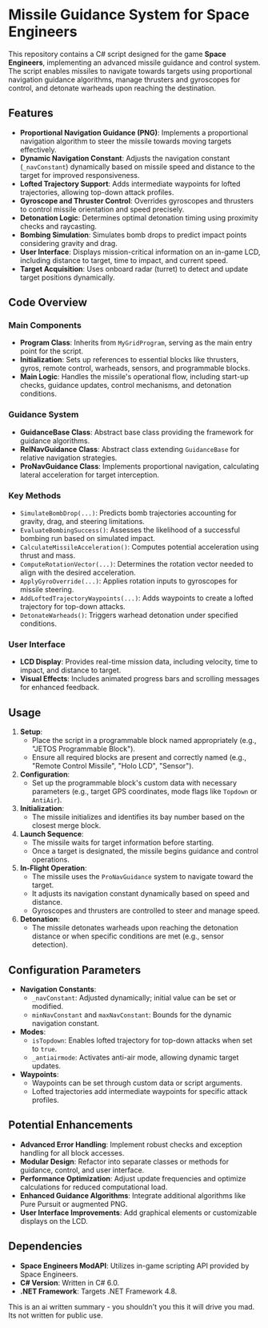 # Missile Guidance System for Space Engineers

This repository contains a C# script designed for the game **Space Engineers**, implementing an advanced missile guidance and control system. The script enables missiles to navigate towards targets using proportional navigation guidance algorithms, manage thrusters and gyroscopes for control, and detonate warheads upon reaching the destination.

## Features

- **Proportional Navigation Guidance (PNG)**: Implements a proportional navigation algorithm to steer the missile towards moving targets effectively.
- **Dynamic Navigation Constant**: Adjusts the navigation constant (`_navConstant`) dynamically based on missile speed and distance to the target for improved responsiveness.
- **Lofted Trajectory Support**: Adds intermediate waypoints for lofted trajectories, allowing top-down attack profiles.
- **Gyroscope and Thruster Control**: Overrides gyroscopes and thrusters to control missile orientation and speed precisely.
- **Detonation Logic**: Determines optimal detonation timing using proximity checks and raycasting.
- **Bombing Simulation**: Simulates bomb drops to predict impact points considering gravity and drag.
- **User Interface**: Displays mission-critical information on an in-game LCD, including distance to target, time to impact, and current speed.
- **Target Acquisition**: Uses onboard radar (turret) to detect and update target positions dynamically.

## Code Overview

### Main Components

- **Program Class**: Inherits from `MyGridProgram`, serving as the main entry point for the script.
- **Initialization**: Sets up references to essential blocks like thrusters, gyros, remote control, warheads, sensors, and programmable blocks.
- **Main Logic**: Handles the missile's operational flow, including start-up checks, guidance updates, control mechanisms, and detonation conditions.

### Guidance System

- **GuidanceBase Class**: Abstract base class providing the framework for guidance algorithms.
- **RelNavGuidance Class**: Abstract class extending `GuidanceBase` for relative navigation strategies.
- **ProNavGuidance Class**: Implements proportional navigation, calculating lateral acceleration for target interception.

### Key Methods

- `SimulateBombDrop(...)`: Predicts bomb trajectories accounting for gravity, drag, and steering limitations.
- `EvaluateBombingSuccess()`: Assesses the likelihood of a successful bombing run based on simulated impact.
- `CalculateMissileAcceleration()`: Computes potential acceleration using thrust and mass.
- `ComputeRotationVector(...)`: Determines the rotation vector needed to align with the desired acceleration.
- `ApplyGyroOverride(...)`: Applies rotation inputs to gyroscopes for missile steering.
- `AddLoftedTrajectoryWaypoints(...)`: Adds waypoints to create a lofted trajectory for top-down attacks.
- `DetonateWarheads()`: Triggers warhead detonation under specified conditions.

### User Interface

- **LCD Display**: Provides real-time mission data, including velocity, time to impact, and distance to target.
- **Visual Effects**: Includes animated progress bars and scrolling messages for enhanced feedback.

## Usage

1. **Setup**:
   - Place the script in a programmable block named appropriately (e.g., "JETOS Programmable Block").
   - Ensure all required blocks are present and correctly named (e.g., "Remote Control Missile", "Holo LCD", "Sensor").
2. **Configuration**:
   - Set up the programmable block's custom data with necessary parameters (e.g., target GPS coordinates, mode flags like `Topdown` or `AntiAir`).
3. **Initialization**:
   - The missile initializes and identifies its bay number based on the closest merge block.
4. **Launch Sequence**:
   - The missile waits for target information before starting.
   - Once a target is designated, the missile begins guidance and control operations.
5. **In-Flight Operation**:
   - The missile uses the `ProNavGuidance` system to navigate toward the target.
   - It adjusts its navigation constant dynamically based on speed and distance.
   - Gyroscopes and thrusters are controlled to steer and manage speed.
6. **Detonation**:
   - The missile detonates warheads upon reaching the detonation distance or when specific conditions are met (e.g., sensor detection).

## Configuration Parameters

- **Navigation Constants**:
  - `_navConstant`: Adjusted dynamically; initial value can be set or modified.
  - `minNavConstant` and `maxNavConstant`: Bounds for the dynamic navigation constant.
- **Modes**:
  - `isTopdown`: Enables lofted trajectory for top-down attacks when set to `true`.
  - `_antiairmode`: Activates anti-air mode, allowing dynamic target updates.
- **Waypoints**:
  - Waypoints can be set through custom data or script arguments.
  - Lofted trajectories add intermediate waypoints for specific attack profiles.

## Potential Enhancements

- **Advanced Error Handling**: Implement robust checks and exception handling for all block accesses.
- **Modular Design**: Refactor into separate classes or methods for guidance, control, and user interface.
- **Performance Optimization**: Adjust update frequencies and optimize calculations for reduced computational load.
- **Enhanced Guidance Algorithms**: Integrate additional algorithms like Pure Pursuit or augmented PNG.
- **User Interface Improvements**: Add graphical elements or customizable displays on the LCD.

## Dependencies

- **Space Engineers ModAPI**: Utilizes in-game scripting API provided by Space Engineers.
- **C# Version**: Written in C# 6.0.
- **.NET Framework**: Targets .NET Framework 4.8.


This is an ai written summary - you shouldn't you this it will drive you mad. Its not written for public use. 

